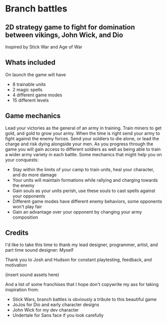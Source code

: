 # Branch battles
## 2D strategy game to fight for domination between vikings, John Wick, and Dio
Inspired by Stick War and Age of War

## Whats included
On launch the game will have 
- 8 trainable units
- 2 magic spells
- 4 different game modes
- 15 different levels

## Game mechanics
Lead your victories as the general of an army in training. Train miners to get gold, and gold to grow your army. When the time is right send your army to fight against the enemy forces. Send your soldiers to die alone, or lead the charge and risk dying alongside your men. As you progress through the game you will gain access to different soldiers as well as being able to train a wider army variety in each battle. 
Some mechanics that might help you on your conquests:
- Stay within the limits of your camp to train units, heal your character, and do more damage
- Your units will maintain formations while rallying and charging towards the enemy
- Gain souls as your units perish, use these souls to cast spells against your opponents
- Different game modes have different enemy behaviors, some opponents won't play fair
- Gain an advantage over your opponent by changing your army composition

## Credits
I'd like to take this time to thank my lead designer, programmer, artist, and part time sound designer: Myself

Thank you to Josh and Hudson for constant playtesting, feedback, and motivation

(insert sound assets here)

And a list of some franchises that I hope don't copywrite my ass for taking inspiration from:
- Stick Wars, branch battles is obviously a tribute to this beautiful game
- JoJos for Dio and early character designs
- John Wick for my dev character
- Undertale for Sans face if you look carefully
